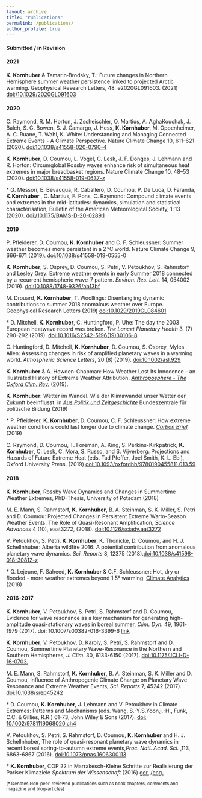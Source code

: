 ```yaml
---
layout: archive
title: "Publications"
permalink: /publications/
author_profile: true
---
```



#### Submitted / in Revision

#### 2021

**K. Kornhuber** & Tamarin‐Brodsky, T.:  Future changes in Northern Hemisphere summer weather persistence linked to projected Arctic warming. Geophysical Research Letters, 48, e2020GL091603. (2021) [doi:/10.1029/2020GL091603](https://agupubs.onlinelibrary.wiley.com/doi/abs/10.1029/2020GL091603)

#### 2020

C. Raymond, R. M. Horton, J. Zscheischler, O. Martius, A. AghaKouchak, J. Balch, S. G. Bowen, S. J. Camargo, J. Hess, **K. Kornhuber**, M. Oppenheimer, A. C. Ruane, T. Wahl, K. White: Understanding and Managing Connected Extreme Events - A Climate Perspective. Nature Climate Change 10, 611–621 (2020). [doi:10.1038/s41558-020-0790-4](https://www.nature.com/articles/s41558-020-0790-4)

**K. Kornhuber**, D. Coumou, L. Vogel, C. Lesk, J. F. Donges, J. Lehmann and R. Horton: Circumglobal Rossby waves enhance risk of simultaneous heat extremes in major breadbasket regions. Nature Climate Change 10, 48–53 (2020). [doi:10.1038/s41558-019-0637-z](https://www.nature.com/articles/s41558-019-0637-z)

\* G. Messori, E. Bevacqua, R. Caballero, D. Coumou, P. De Luca, D. Faranda, **K.Kornhuber** , O. Martius, F. Pons, C. Raymond: Compound climate events and extremes in the mid-latitudes: dynamics, simulation and statistical characterisation, Bulletin of the American Meteorological Society, 1-13 (2020). [doi:/10.1175/BAMS-D-20-0289.1](https://doi.org/10.1175/BAMS-D-20-0289.1)

#### 2019

P. Pfleiderer, D. Coumou, **K. Kornhuber** and C. F. Schleussner: Summer weather becomes more persistent in a 2 °C world. Nature Climate Change 9, 666-671 (2019).
[doi:10.1038/s41558-019-0555-0](https://www.nature.com/articles/s41558-019-0555-0)

**K. Kornhuber**, S. Osprey, D. Coumou, S. Petri, V. Petoukhov, S. Rahmstorf and Lesley Grey: Extreme weather events in early Summer 2018 connected by a recurrent hemispheric wave-7 pattern. *Environ. Res. Lett.* 14, 054002 (2019). [doi:10.1088/1748-9326/ab13bf](https://iopscience.iop.org/article/10.1088/1748-9326/ab13bf)

M. Drouard, **K. Kornhuber**, T. Woollings: Disentangling dynamic contributions to summer 2018 anomalous weather over Europe. Geophysical Research Letters (2019) 
[doi:10.1029/2019GL084601](https://agupubs.onlinelibrary.wiley.com/doi/pdf/10.1029/2019GL084601)

\* D. Mitchell, **K. Kornhuber**, C. Huntingford, P. Uhe: The day the 2003 European heatwave record was broken. *The Lancet Planetary Health* 3, (7) 290-292 (2019). 
[doi:10.1016/S2542-5196(19)30106-8](https://www.thelancet.com/journals/lanplh/article/PIIS2542-5196(19)30106-8/fulltext)

C. Huntingford, D. Mitchell, **K. Kornhuber**, D. Coumou, S. Osprey, Myles Allen: Assessing changes in risk of amplified planetary waves in a warming world. *Atmospheric Science Letters*, 20 (8) (2019). [doi:10.1002/asl.929](https://rmets.onlinelibrary.wiley.com/doi/10.1002/asl.929) 

**K. Kornhuber** & A. Howden-Chapman: How Weather Lost Its Innocence – an Illustrated History of Extreme Weather Attribution. [*Anthroposphere - The Oxford Clim. Rev.*](https://www.anthroposphere.co.uk/post/how-weather-lost-its-innocence) (2019).  

**K. Kornhuber**: Wetter im Wandel. Wie der Klimawandel unser Wetter der Zukunft beeinflusst.
in [*Aus Politik und Zeitgeschichte*](https://www.bpb.de/apuz/302645/wetter) Bundeszentrale für politische Bildung (2019)

\* P. Pfleiderer, **K. Kornhuber**, D. Coumou, C. F. Schleussner: How extreme weather conditions could last longer due to climate change. [*Carbon Brief*](https://www.carbonbrief.org/guest-post-how-extreme-weather-conditions-could-last-longer-due-to-climate-change) (2019)

C. Raymond, D. Coumou, T. Foreman, A. King, S. Perkins-Kirkpatrick, **K. Kornhuber**, C. Lesk, C. Mora, S. Russo, and S. Vijverberg: Projections and Hazards of Future Extreme Heat (eds. Tad Pfeffer, Joel Smith, K. L. Ebi), Oxford University Press. (2019) [doi:10.1093/oxfordhb/9780190455811.013.59](https://www.oxfordhandbooks.com/view/10.1093/oxfordhb/9780190455811.001.0001/oxfordhb-9780190455811-e-59)

#### 2018

**K. Kornhuber**, Rossby Wave Dynamics and Changes in Summertime Weather Extremes, 
PhD-Thesis, University of Potsdam (2018)

M. E. Mann, S. Rahmstorf, **K. Kornhuber**, B. A. Steinman, S. K. Miller, S. Petri and D. Coumou: Projected Changes in Persistent Extreme Warm-Season Weather Events: The Role of Quasi-Resonant Amplification, *Science Advances* 4 (10), eaat3272, (2018). [doi:10.1126/sciadv.aat3272](https://advances.sciencemag.org/content/4/10/eaat3272)

V. Petoukhov, S. Petri, **K. Kornhuber**, K. Thonicke, D. Coumou, and H. J. Schellnhuber: Alberta wildfire 2016: A potential contribution from anomalous planetary wave dynamics. *Sci. Reports* 8, 12375 (2018).[doi:10.1038/s41598-018-30812-z](https://www.nature.com/articles/s41598-018-30812-z)

\* Q. Lejeune, F. Saheed, **K. Kornhuber** & C.F. Schleussner: Hot, dry or flooded - more weather extremes beyond 1.5° warming. [Climate Analytics](https://climateanalytics.org/blog/2018/hot-dry-or-flooded-more-weather-extremes-beyond-15c-warming/) (2018)

#### 2016-2017 
 
**K. Kornhuber**, V. Petoukhov, S. Petri, S. Rahmstorf and D. Coumou, Evidence for wave resonance as a key mechanism for generating high-amplitude quasi-stationary waves in boreal summer, *Clim. Dyn.* 49, 1961-1979 (2017). doi: 10.1007/s00382-016-3399-6 [link](https://journals.ametsoc.org/view/journals/clim/30/16/jcli-d-16-0703.1.xml)

**K. Kornhuber**, V. Petoukhov, D. Karoly, S. Petri, S. Rahmstorf and D. Coumou, Summertime Planetary Wave-Resonance in the Northern and Southern Hemispheres, *J. Clim.* 30, 6133-6150 (2017). [doi:10.1175/JCLI-D-16-0703.](https://journals.ametsoc.org/view/journals/clim/30/16/jcli-d-16-0703.1.xml) 

M. E. Mann, S. Rahmstorf, **K. Kornhuber**, B. A. Steinman, S. K. Miller and D. Coumou, Influence of Anthropogenic Climate Change on Planetary Wave Resonance and Extreme Weather Events, *Sci. Reports* 7, 45242 (2017). [doi:10.1038/srep45242](https://www.nature.com/articles/srep45242)

\* D. Coumou, **K. Kornhuber**, J. Lehmann and V. Petoukhov in Climate Extremes: Patterns and Mechanisms (eds. Wang, S.-Y.S.Yoon,j.-H., Funk, C.C. & Gillies, R.R.) 61-73, John Wiley & Sons (2017). [doi: 10.1002/9781119068020.ch4](https://www.wiley.com/en-us/Climate+Extremes%3A+Patterns+and+Mechanisms-p-9781119067849)

V. Petoukhov, S. Petri, S. Rahmstorf, D. Coumou, **K. Kornhuber** and H. J. Schellnhuber, The role of quasi-resonant planetary wave dynamics in recent boreal spring-to-autumn extreme events,*Proc. Natl. Acad. Sci.* ,113, 6863-6867 (2016). [doi:10.1073/pnas.1606300113](https://www.pnas.org/content/113/25/6862)

\* **K. Kornhuber**, COP 22 in Marrakesch-Kleine Schritte zur Realisierung der Pariser Klimaziele *Spektrum der Wissenschaft* (2016) [ger.](https://scilogs.spektrum.de/klimalounge/cop-22-in-marrakesch-kleine-schritte-zur-realisierung-der-pariser-klimaziele/)
/[eng.](https://climate-exchange.org/2017/01/09/cop22-marrakesh-small-steps-towards-the-paris-climate-goals/)

<sup>(\* Denotes Non-peer-reviewed publications such as book chapters, comments and magazine and blog-articles)</sup>

<!--{% if author.googlescholar %}
  You can also find my articles on <u><a href="{{author.googlescholar}}">my Google Scholar profile</a>.</u>
{% endif %}-->

<!--{% include base_path %}-->

<!--{% for post in site.publications reversed %}
  {% include archive-single.html %}
{% endfor %}-->
